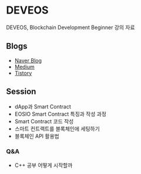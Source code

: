 # DEVEOS

DEVEOS, Blockchain Development Beginner 강의 자료


## Blogs

- [Naver Blog](https://blog.naver.com/deveos)
- [Medium](https://medium.com/@eos_dev)
- [Tistory](https://deveos.tistory.com/)




## Session

- dApp과 Smart Contract
- EOSIO Smart Contract 특징과 작성 과정
- Smart Contract 코드 작성
- 스마트 컨트랙트를 블록체인에 세팅하기
- 블록체인 API 활용법


### Q&A
  - C++ 공부 어떻게 시작할까
